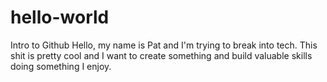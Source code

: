 # hello-world
Intro to Github
Hello, my name is Pat and I'm trying to break into tech. This shit is pretty cool and I want to create something and build valuable skills doing something I enjoy.

